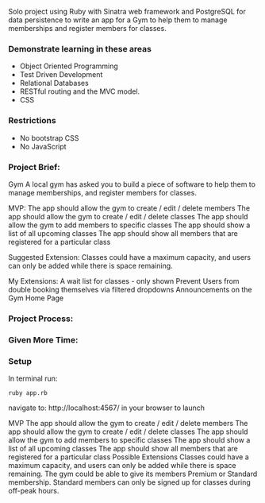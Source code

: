 Solo project using Ruby with Sinatra web framework and PostgreSQL for data persistence to write an app for a Gym to help them to manage memberships and register members for classes.

### Demonstrate learning in these areas
* Object Oriented Programming
* Test Driven Development
* Relational Databases
* RESTful routing and the MVC model.
* CSS

### Restrictions
* No bootstrap CSS
* No JavaScript

### Project Brief:
Gym
A local gym has asked you to build a piece of software to help them to manage memberships, and register members for classes.

MVP:
The app should allow the gym to create / edit / delete members
The app should allow the gym to create / edit / delete classes
The app should allow the gym to add members to specific classes
The app should show a list of all upcoming classes
The app should show all members that are registered for a particular class

Suggested Extension:
Classes could have a maximum capacity, and users can only be added while there is space remaining.

My Extensions:
A wait list for classes - only shown
Prevent Users from double booking themselves via filtered dropdowns
Announcements on the Gym Home Page

### Project Process:

### Given More Time:


### Setup

In terminal run:
```
ruby app.rb
```
navigate to: http://localhost:4567/ in your browser to launch


MVP
The app should allow the gym to create / edit / delete members
The app should allow the gym to create / edit / delete classes
The app should allow the gym to add members to specific classes
The app should show a list of all upcoming classes
The app should show all members that are registered for a particular class
Possible Extensions
Classes could have a maximum capacity, and users can only be added while there is space remaining.
The gym could be able to give its members Premium or Standard membership. Standard members can only be signed up for classes during off-peak hours.
